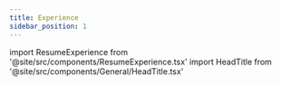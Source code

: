 ```yaml
---
title: Experience
sidebar_position: 1
---
```


import ResumeExperience from '@site/src/components/ResumeExperience.tsx'
import HeadTitle from '@site/src/components/General/HeadTitle.tsx'

<HeadTitle title="Experience" />

<ResumeExperience />
